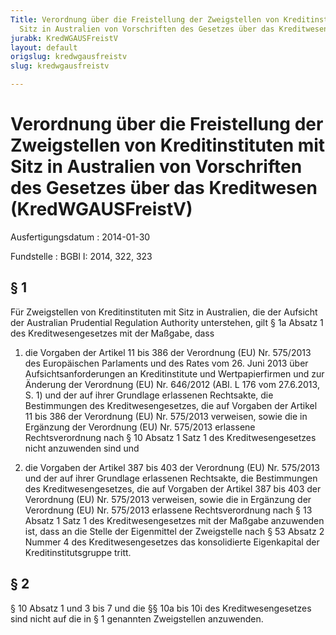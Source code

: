 ```yaml
---
Title: Verordnung über die Freistellung der Zweigstellen von Kreditinstituten mit
  Sitz in Australien von Vorschriften des Gesetzes über das Kreditwesen
jurabk: KredWGAUSFreistV
layout: default
origslug: kredwgausfreistv
slug: kredwgausfreistv

---
```


# Verordnung über die Freistellung der Zweigstellen von Kreditinstituten mit Sitz in Australien von Vorschriften des Gesetzes über das Kreditwesen (KredWGAUSFreistV)

Ausfertigungsdatum
:   2014-01-30

Fundstelle
:   BGBl I: 2014, 322, 323


## § 1

Für Zweigstellen von Kreditinstituten mit Sitz in Australien, die der
Aufsicht der Australian Prudential Regulation Authority unterstehen,
gilt § 1a Absatz 1 des Kreditwesengesetzes mit der Maßgabe, dass

1.  die Vorgaben der Artikel 11 bis 386 der Verordnung (EU) Nr. 575/2013
    des Europäischen Parlaments und des Rates vom 26. Juni 2013 über
    Aufsichtsanforderungen an Kreditinstitute und Wertpapierfirmen und zur
    Änderung der Verordnung (EU) Nr. 646/2012 (ABI. L 176 vom 27.6.2013,
    S. 1) und der auf ihrer Grundlage erlassenen Rechtsakte, die
    Bestimmungen des Kreditwesengesetzes, die auf Vorgaben der Artikel 11
    bis 386 der Verordnung (EU) Nr. 575/2013 verweisen, sowie die in
    Ergänzung der Verordnung (EU)
    Nr. 575/2013 erlassene Rechtsverordnung nach § 10 Absatz 1 Satz 1 des
    Kreditwesengesetzes nicht anzuwenden sind und


2.  die Vorgaben der Artikel 387 bis 403 der Verordnung (EU) Nr. 575/2013
    und der auf ihrer Grundlage erlassenen Rechtsakte, die Bestimmungen
    des Kreditwesengesetzes, die auf Vorgaben der Artikel 387 bis 403 der
    Verordnung (EU) Nr. 575/2013 verweisen, sowie die in Ergänzung der
    Verordnung (EU)
    Nr. 575/2013 erlassene Rechtsverordnung nach § 13 Absatz 1 Satz 1 des
    Kreditwesengesetzes mit der Maßgabe anzuwenden ist, dass an die Stelle
    der Eigenmittel der Zweigstelle nach § 53 Absatz 2 Nummer 4 des
    Kreditwesengesetzes das konsolidierte Eigenkapital der
    Kreditinstitutsgruppe tritt.





## § 2

§ 10 Absatz 1 und 3 bis 7 und die §§ 10a bis 10i des
Kreditwesengesetzes sind nicht auf die in § 1 genannten Zweigstellen
anzuwenden.

